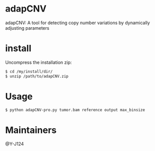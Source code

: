 # adapCNV
adapCNV: A tool for detecting copy number variations by dynamically adjusting parameters

# install
Uncompress the installation zip:

```bash
$ cd /my/install/dir/
$ unzip /path/to/adapCNV.zip
```
# Usage
```bash
$ python adapCNV-pro.py tumor.bam reference output max_binsize
```
# Maintainers
@Y-J124
